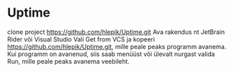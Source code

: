 # Uptime

clone project https://github.com/hlepik/Uptime.git
Ava rakendus nt JetBrain Rider või Visual Studio
Vali Get from VCS ja kopeeri https://github.com/hlepik/Uptime.git, mille peale peaks programm avanema.
Kui programm on avanenud, siis saab menüüst või ülevalt nurgast valida Run, mille peale peaks avanema veebileht.
